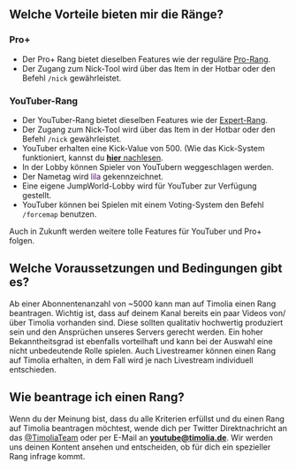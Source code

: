 ## Welche Vorteile bieten mir die Ränge?

### Pro+
- Der Pro+ Rang bietet dieselben Features wie der reguläre [Pro-Rang](premium.md).
- Der Zugang zum Nick-Tool wird über das Item in der Hotbar oder den Befehl `/nick` gewährleistet.

### YouTuber-Rang
- Der YouTuber-Rang bietet dieselben Features wie der [Expert-Rang](premium.md).
- Der Zugang zum Nick-Tool wird über das Item in der Hotbar oder den Befehl `/nick` gewährleistet.
- YouTuber erhalten eine Kick-Value von 500. (Wie das Kick-System funktioniert, kannst du [<strong>hier</strong> nachlesen](https://howto.timolia.de/faq/#wie-funtkioniert-das-kick-system-bei-vollen-lobbys).
- In der Lobby können Spieler von YouTubern weggeschlagen werden.
- Der Nametag wird <span style="color:#4C0B5F">lila</span> gekennzeichnet.
- Eine eigene JumpWorld-Lobby wird für YouTuber zur Verfügung gestellt.
- YouTuber können bei Spielen mit einem Voting-System den Befehl `/forcemap` benutzen.

Auch in Zukunft werden weitere tolle Features für YouTuber und Pro+ folgen.

## Welche Voraussetzungen und Bedingungen gibt es?
Ab einer Abonnentenanzahl von ~5000 kann man auf Timolia einen Rang beantragen. Wichtig ist, dass auf deinem Kanal bereits ein paar Videos von/über Timolia vorhanden sind.
Diese sollten qualitativ hochwertig produziert sein und den Ansprüchen unseres Servers gerecht werden. Ein hoher Bekanntheitsgrad ist ebenfalls vorteilhaft und kann bei der Auswahl
eine nicht unbedeutende Rolle spielen. Auch Livestreamer können einen Rang auf Timolia erhalten, in dem Fall wird je nach Livestream individuell entschieden.

## Wie beantrage ich einen Rang?
Wenn du der Meinung bist, dass du alle Kriterien erfüllst und du einen Rang auf Timolia beantragen möchtest, wende dich per Twitter Direktnachricht an das [@TimoliaTeam](https://www.youtube.com/user/TimoliaTeam) oder per E-Mail an <strong>youtube@timolia.de</strong>. 
Wir werden uns deinen Kontent ansehen und entscheiden, ob für dich ein spezieller Rang infrage kommt.